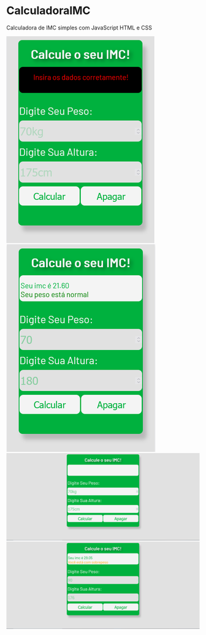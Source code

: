 # CalculadoraIMC
Calculadora de IMC simples com JavaScript HTML e CSS

![alt text](https://raw.githubusercontent.com/silvayasmin0151/CalculadoraIMC/main/img/mob1.PNG)
![alt text](https://raw.githubusercontent.com/silvayasmin0151/CalculadoraIMC/main/img/mob2.PNG)
![alt text](https://raw.githubusercontent.com/silvayasmin0151/CalculadoraIMC/main/img/Desktop.PNG)
![alt text](https://raw.githubusercontent.com/silvayasmin0151/CalculadoraIMC/main/img/Desktop2.PNG)

